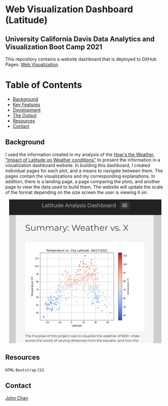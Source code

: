 # Web Visualization Dashboard (Latitude)
## University California Davis Data Analytics and Visualization Boot Camp 2021
This repository contains a website dashboard that is deployed to GitHub Pages:
  [Web Visualization](https://speedracer05.github.io/Web-Design-Challenge/index.html)

# Table of Contents
-   [Background](#background)
-   [Key Features](#key-features)
-   [Development](#development)
-   [The Output](#the-ouput)
-   [Resources](#resources)
-   [Contact](#contact)



## Background
I used the information created in my analysis of the [How's the Weather, "Impact of Latitude on Weather conditions"](https://github.com/speedracer05/python-api-challenge) to present the information in a visualization dashboard website. In building this dashboard, I created individual pages for each plot, and a means to navigate between them. The pages contain the visualizations and my corresponding explanations. In addition, there is a landing page, a page comparing the plots, and another page to view the data used to build them. The website will update the scale of the format depending on the size screen the user is viewing it on.

<p align="center">
<img src="assets/Images/home_page.png" width="480">
</p>



## Resources
`HTML`
`Bootstrap`
`CSS`



## Contact
[John Chan](https://github.com/speedracer05)
